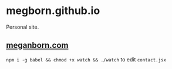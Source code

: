 # megborn.github.io

Personal site.

## [meganborn.com](http://meganborn.com)

`npm i -g babel && chmod +x watch && ./watch` to edit `contact.jsx`